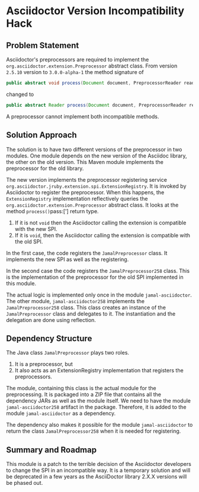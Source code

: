# Asciidoctor Version Incompatibility Hack


## Problem Statement

Asciidoctor's preprocessors are required to implement the `org.asciidoctor.extension.Preprocessor` abstract class.
From version `2.5.10` version to `3.0.0-alpha-1` the method signature of

```java
public abstract void process(Document document, PreprocessorReader reader);
```
changed to

```java
public abstract Reader process(Document document, PreprocessorReader reader);
```
A preprocessor cannot implement both incompatible methods.


## Solution Approach

The solution is to have two different versions of the preprocessor in two modules.
One module depends on the new version of the Asciidoc library, the other on the old version.
This Maven module implements the preprocessor for the old library.

The new version implements the preprocessor registering service `org.asciidoctor.jruby.extension.spi.ExtensionRegistry`.
It is invoked by Asciidoctor to register the preprocessor.
When this happens, the `ExtensionRegistry` implementation reflectively queries the `org.asciidoctor.extension.Preprocessor` abstract class.
It looks at the method `process()`pass:['] return type.

1. If it is not `void` then the Asciidoctor calling the extension is compatible with the new SPI.
2. If it is `void`, then the Asciidoctor calling the extension is compatible with the old SPI.

In the first case, the code registers the `JamalPreprocessor` class.
It implements the new SPI as well as the registering.

In the second case the code registers the `JamalPreprocessor258` class.
This is the implementation of the preprocessor for the old SPI implemented in this module.

The actual logic is implemented only once in the module `jamal-asciidoctor`.
The other module, `jamal-asciidoctor258` implements the `JamalPreprocessor258` class.
This class creates an instance of the `JamalPreprocessor` class and delegates to it.
The instantiation and the delegation are done using reflection.


## Dependency Structure

The Java class `JamalPreprocessor` plays two roles.

1. It is a preprocessor, but
1. It also acts as an ExtensionRegistry implementation that registers the preprocessors.

The module, containing this class is the actual module for the preprocessing.
It is packaged into a ZIP file that contains all the dependency JARs as well as the module itself.
We need to have the module `jamal-asciidoctor258` artifact in the package.
Therefore, it is added to the module `jamal-asciidoctor` as a dependency.

The dependency also makes it possible for the module `jamal-asciidoctor` to return the class `JamalPreprocessor258` when it is needed for registering.

## Summary and Roadmap

This module is a patch to the terrible decision of the Asciidoctor developers to change the SPI in an incompatible way.
It is a temporary solution and will be deprecated in a few years as the AsciiDoctor library 2.X.X versions will be phased out.
